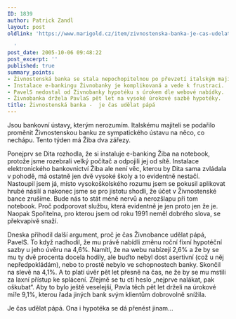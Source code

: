 ```yaml
---
ID: 1839
author: Patrick Zandl
layout: post
oldlink: 'https://www.marigold.cz/item/zivnostenska-banka-je-cas-udelat-papa

  '
post_date: 2005-10-06 09:48:22
post_excerpt: ''
published: true
summary_points:
- Živnostenská banka se stala nepochopitelnou po převzetí italským majitelem.
- Instalace e-bankingu Živnobanky je komplikovaná a vede k frustraci.
- PavelS nedostal od Živnobanky hypotéku s úrokem dle webové nabídky.
- Živnobanka držela PavlaS pět let na vysoké úrokové sazbě hypotéky.
title: Živnostenská banka -  je čas udělat pápá
---
```


<p>Jsou bankovní ústavy, kterým nerozumím. Italskému majiteli se podařilo proměnit Živnostenskou banku ze sympatického ústavu na něco, co nechápu. Tento týden má Žiba dva zářezy.</p>

<p>Ponejprv se Dita rozhodla, že si instaluje e-banking Žiba na notebook, protože jsme rozebrali velký počítač a odpojili jej od sítě. Instalace elektronického bankovnictví Žiba ale není věc, kterou by Dita sama zvládala v pohodě, má ostatně jen dvě vysoké školy a to evidentně nestačí. Nastoupil jsem já, místo vysokoškolského rozumu jsem se pokusil aplikovat hrubé násilí a nakonec jsme se pro jistotu shodli, že účet v Živnostenské bance zrušíme. Bude nás to stát méně nervů a nerozšlapu při tom notebook. Proč podporovat službu, která evidentně je jen proto jen že je. Naopak Spořitelna, pro kterou jsem od roku 1991 neměl dobrého slova, se překvapivě snaží. </p>

<p>Dneska přihodil další argument, proč je čas Živnobance udělat pápá, PavelS. To když nadhodil, že mu právě nabídli změnu roční fixní hypotéční sazby u jeho úvěru na 4,6%. Namítl, že na webu nabízejí 2,6% a že by se mu ty dvě procenta docela hodily, ale buďto nebyl dost asertivní (což u něj nepředpokládám), nebo to prostě nebylo ve schopnostech banky. Skončil na slevě na 4,1%. A to platí úvěr pět let přesně na čas, ne že by se mu mstili za laxní přístup ke splácení. Zřejmě se tu ctí heslo „nejprve nalákat, pak oškubat“. Aby to bylo ještě veselejší, Pavla těch pět let drželi na úrokové míře 9,1%, kterou řada jiných bank svým klientům dobrovolně snížila.</p>

<p>Je čas udělat pápá. Ona i hypotéka se dá přenést jinam...
</p>